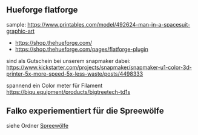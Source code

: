 
## Hueforge flatforge
sample: https://www.printables.com/model/492624-man-in-a-spacesuit-graphic-art

* https://shop.thehueforge.com/
* https://shop.thehueforge.com/pages/flatforge-plugin

sind als Gutschein bei unserem snapmaker dabei: https://www.kickstarter.com/projects/snapmaker/snapmaker-u1-color-3d-printer-5x-more-speed-5x-less-waste/posts/4498333

spannend ein Color meter für Filament
https://biqu.equipment/products/bigtreetech-td1s

## Falko experiementiert für die Spreewölfe

siehe Ordner [Spreewölfe](Spreewölfe)
